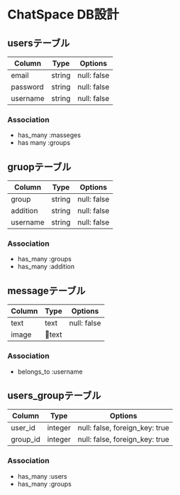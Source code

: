 # ChatSpace DB設計

## usersテーブル
|Column|Type|Options|
|------|----|-------|
|email|string|null: false|
|password|string|null: false|
|username|string|null: false|
### Association
- has_many :masseges
- has many :groups


## gruopテーブル
|Column|Type|Options|
|------|----|-------|
|group|string|null: false|
|addition|string|null: false|
|username|string|null: false|
### Association
- has_many :groups
- has_many :addition

## messageテーブル
|Column|Type|Options|
|------|----|-------|
|text|text|null: false|
|image|text|||
### Association
- belongs_to :username

## users_groupテーブル
|Column|Type|Options|
|------|----|-------|
|user_id|integer|null: false, foreign_key: true|
|group_id|integer|null: false, foreign_key: true|
### Association
- has_many :users
- has_many :groups